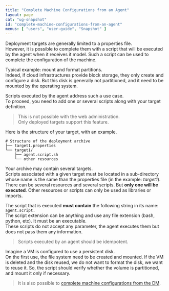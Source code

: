 ```yaml
---
title: "Complete Machine Configurations from an Agent"
layout: page
cat: "ug-snapshot"
id: "complete-machine-configurations-from-an-agent"
menus: [ "users", "user-guide", "Snapshot" ]
---
```


Deployment targets are generally limited to a properties file.  
However, it is possible to complete them with a script that will be executed by the agent
when it receives it model. Such a script can be used to complete the configuration of the machine.

Typical example: mount and format partitions.  
Indeed, if cloud infrastructures provide block storage, they only create and
configure a disk. But this disk is generally not partitioned, and it need to be
mounted by the operating system.

Scripts executed by the agent address such a use case.  
To proceed, you need to add one or several scripts along with your target definition.

> This is not possible with the web administration.  
> Only deployed targets support this feature.

Here is the structure of your target, with an example.

```properties
# Structure of the deployment archive
├── target1.properties
└── target1/
    ├── agent.script.sh
    └── other resources
```

Your archive may contain several targets.  
Scripts associated with a given target must be located in a sub-directory whose name is
the same than the properties file (in the example: *target1*). There can be several resources
and several scripts. But **only one will be executed**. Other resources or scripts can only be
used as libraries or imports.

The script that is executed **must contain** the following string in its name: `agent.script.`  
The script extension can be anything and use any file extension (bash, python, etc). It must be an executable.  
These scripts do not accept any parameter, the agent executes them but does not pass them any information.

> Scripts executed by an agent should be idempotent.

Imagine a VM is configured to use a persistent disk.  
On the first use, the file system need to be created and mounted. If the VM is deleted and
the disk reused, we do not want to format the disk, we want to reuse it. So, the script should
verify whether the volume is partitioned, and mount it only if necessary.

> It is also possible to [complete machine configurations from the DM](complete-machine-configurations-from-the-dm.html).
